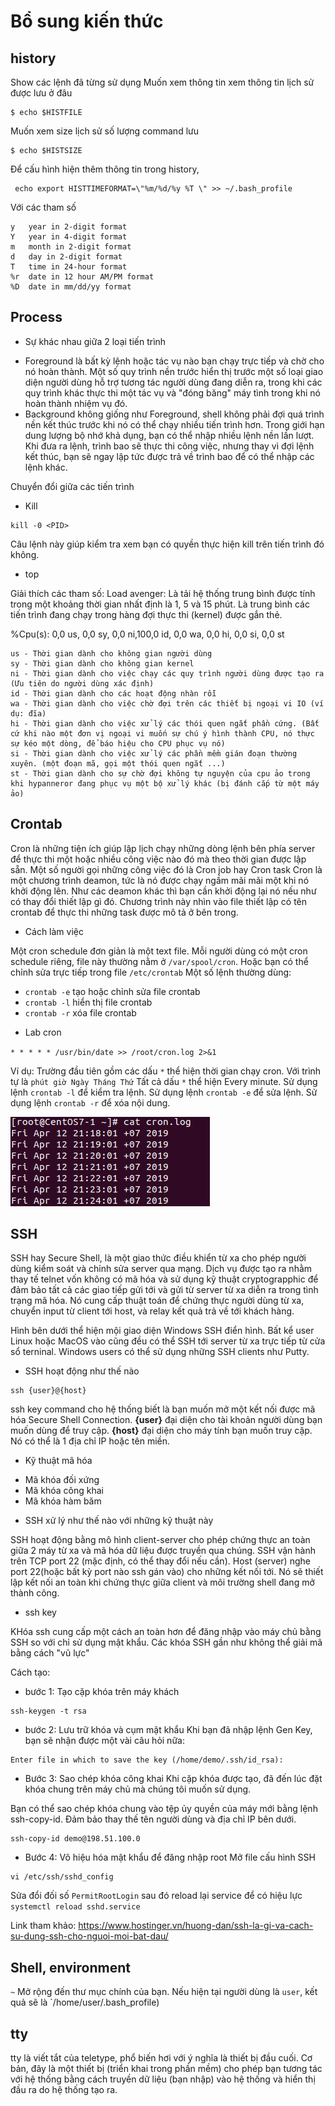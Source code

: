 # Bổ sung kiến thức

## history 

Show các lệnh đã từng sử dụng
Muốn xem thông tin xem thông tin lịch sử được lưu ở đâu
```
$ echo $HISTFILE
```
Muốn xem size lịch sử số lượng command lưu
```
$ echo $HISTSIZE
```
Để cấu hình hiện thêm thông tin trong history, 
```
 echo export HISTTIMEFORMAT=\"%m/%d/%y %T \" >> ~/.bash_profile
```
Với các tham số
```
y	year in 2-digit format
Y	year in 4-digit format
m	month in 2-digit format
d	day in 2-digit format
T	time in 24-hour format
%r	date in 12 hour AM/PM format
%D	date in mm/dd/yy format
```

## Process

* Sự khác nhau giữa 2 loại tiến trình 

- Foreground là bất kỳ lệnh hoặc tác vụ nào bạn chạy trực tiếp và chờ cho nó hoàn thành. Một số quy trình nền trước hiển thị trước một số loại giao diện người dùng hỗ trợ tương tác người dùng đang diễn ra, trong khi các quy trình khác thực thi một tác vụ và "đóng băng" máy tình trong khi nó hoàn thành nhiệm vụ đó.
- Background không giống như Foreground, shell không phải đợi quá trình nền kết thúc trước khi nó có thể chạy nhiều tiến trình hơn. Trong giới hạn dung lượng bộ nhớ khả dụng, bạn có thể nhập nhiều lệnh nền lần lượt. Khi đưa ra lệnh, trình bao sẽ thực thi công việc, nhưng thay vì đợi lệnh kết thúc, bạn sẽ ngay lập tức được trả về trình bao để có thể nhập các lệnh khác.

Chuyển đổi giữa các tiến trình

* Kill

```
kill -0 <PID>
```
Câu lệnh này giúp kiểm tra xem bạn có quyền thực hiện kill trên tiến trình đó không.

* top

Giải thích các tham số:
Load avenger: Là tải hệ thống trung bình được tính trong một khoảng thời gian nhất định là 1, 5 và 15 phút. Là trung bình các tiến trình đang chạy trong hàng đợi thực thi (kernel) được gắn thẻ.

%Cpu(s):  0,0 us,  0,0 sy,  0,0 ni,100,0 id,  0,0 wa,  0,0 hi,  0,0 si,  0,0 st

```
us - Thời gian dành cho không gian người dùng
sy - Thời gian dành cho không gian kernel
ni - Thời gian dành cho việc chạy các quy trình người dùng được tạo ra (Ưu tiên do người dùng xác định)
id - Thời gian dành cho các hoạt động nhàn rỗi
wa - Thời gian dành cho việc chờ đợi trên các thiết bị ngoại vi IO (ví dụ: đĩa)
hi - Thời gian dành cho việc xử lý các thói quen ngắt phần cứng. (Bất cứ khi nào một đơn vị ngoại vi muốn sự chú ý hình thành CPU, nó thực sự kéo một dòng, để báo hiệu cho CPU phục vụ nó)
si - Thời gian dành cho việc xử lý các phần mềm gián đoạn thường xuyên. (một đoạn mã, gọi một thói quen ngắt ...)
st - Thời gian dành cho sự chờ đợi không tự nguyện của cpu ảo trong khi hypanneror đang phục vụ một bộ xử lý khác (bị đánh cắp từ một máy ảo)

```

## Crontab

Cron là những tiện ích giúp lập lịch chạy những dòng lệnh bên phía server để thực thi một hoặc nhiều công việc nào đó mà theo thời gian được lập sẵn. Một số người gọi những công việc đó là Cron job hay Cron task
Cron là một chương trình deamon, tức là nó được chạy ngầm mãi mãi một khi nó khởi động lên. Như các deamon khác thì bạn cần khởi động lại nó nếu như có thay đổi thiết lập gì đó. Chương trình này nhìn vào file thiết lập có tên crontab để thực thi những task được mô tả ở bên trong.

* Cách làm việc

Một cron schedule đơn giản là một text file. Mỗi người dùng có một cron schedule riêng, file này thường nằm ở `/var/spool/cron`. Hoặc bạn có thể chỉnh sửa trực tiếp trong file `/etc/crontab`
Một số lệnh thường dùng:
- `crontab -e` tạo hoặc chỉnh sửa file crontab
- `crontab -l` hiển thị file crontab
- `crontab -r` xóa file crontab

* Lab cron

`* * * * * /usr/bin/date >> /root/cron.log 2>&1`


Ví dụ: Trường đầu tiên gồm các dấu `*` thể hiện thời gian chạy cron. Với trình tự là `phút giờ Ngày Tháng Thứ` Tất cả dấu `*` thể hiện Every minute.
Sử dụng lệnh `crontab -l` để kiểm tra lệnh.
Sử dụng lệnh `crontab -e` để sửa lệnh.
Sử dụng lệnh `crontab -r` để xóa nội dung.

![cron](images_Linux/cron.png)
## SSH

SSH hay Secure Shell, là một giao thức điều khiển từ xa cho phép người dùng kiểm soát và chỉnh sửa server qua mạng. Dịch vụ được tạo ra nhằm thay tế telnet vốn không có mã hóa và sử dụng kỹ thuật cryptograpphic để đảm bảo tất cả các giao tiếp gửi tới và gửi từ server từ xa diễn ra trong tình trạng mã hóa. Nó cung cấp thuật toán để chứng thực người dùng từ xa, chuyển input từ client tới host, và relay kết quả trả về tới khách hàng.

Hình bên dưới thể hiện mội giao diện Windows SSH điển hình. Bất kể user Linux hoặc MacOS vào cũng đều có thể SSH tới server từ xa trực tiếp từ cửa sổ terninal. Windows users có thể sử dụng những SSH clients như Putty. 

* SSH hoạt động như thế nào

```
ssh {user}@{host}
```
ssh key command cho hệ thống biết là bạn muốn mở một kết nối được mã hóa Secure Shell Connection. **{user}** đại diện cho tài khoản người dùng bạn muốn dùng để truy cập. **{host}** đại diện cho máy tính bạn muốn truy cập. Nó có thể là 1 địa chỉ IP hoặc tên miền.

* Kỹ thuật mã hóa

- Mã khóa đối xứng
- Mã khóa công khai
- Mã khóa hàm băm

* SSH xử lý như thế nào với những kỹ thuật này

SSH hoạt động bằng mô hình client-server cho phép chứng thực an toàn giữa 2 máy từ xa và mã hóa dữ liệu được truyền qua chúng.
SSH vận hành trên TCP port 22 (mặc định, có thể thay đổi nếu cần). Host (server) nghe port 22(hoặc bất kỳ port nào ssh gán vào) cho những kết nối tới. Nó sẽ thiết lập kết nối an toàn khi chứng thực giữa client và môi trường shell đang mở thành công.

* ssh key

KHóa ssh cung cấp một cách an toàn hơn để đăng nhập vào máy chủ bằng SSH so với chỉ sử dụng mật khẩu. Các khóa SSH gần như không thể giải mã bằng cách "vũ lực"

Cách tạo:
- bước 1: Tạo cặp khóa trên máy khách
```
ssh-keygen -t rsa
```
- bước 2: Lưu trữ khóa và cụm mật khẩu
Khi bạn đã nhập lệnh Gen Key, bạn sẽ nhận được một vài câu hỏi nữa:
```
Enter file in which to save the key (/home/demo/.ssh/id_rsa):
```
- Bước 3: Sao chép khóa công khai
Khi cặp khóa được tạo, đã đến lúc đặt khóa chung trên máy chủ mà chúng tôi muốn sử dụng.

Bạn có thể sao chép khóa chung vào tệp ủy quyền của máy mới bằng lệnh ssh-copy-id. Đảm bảo thay thế tên người dùng và địa chỉ IP bên dưới.
```
ssh-copy-id demo@198.51.100.0
```
- Bước 4: Vô hiệu hóa mật khẩu để đăng nhập root
Mở file cấu hình SSH
```
vi /etc/ssh/sshd_config
```
Sửa đổi đối số `PermitRootLogin` sau đó reload lại service để có hiệu lực `systemctl reload sshd.service`

Link tham khảo:
<https://www.hostinger.vn/huong-dan/ssh-la-gi-va-cach-su-dung-ssh-cho-nguoi-moi-bat-dau/>

## Shell, environment 
`~` Mở rộng đến thư mục chính của bạn. Nếu hiện tại người dùng là `user`, kết quả sẽ là `/home/user/.bash_profile)
## tty

tty là viết tắt của teletype, phổ biến hơi với ý nghĩa là thiết bị đầu cuối. Cơ bản, đây là một thiết bị (triển khai trong phần mềm) cho phép bạn tương tác  với hệ thống bằng cách truyền dữ liệu (bạn nhập) vào hệ thống và hiển thị đầu ra do hệ thống tạo ra.